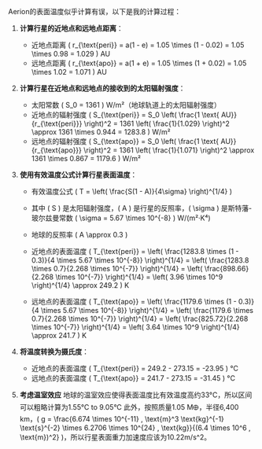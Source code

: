 Aerion的表面温度似乎计算有误，以下是我的计算过程：
1. **计算行星的近地点和远地点距离**：
   - 近地点距离 \( r_{\text{peri}} = a(1 - e) = 1.05 \times (1 - 0.02) = 1.05 \times 0.98 = 1.029 \) AU
   - 远地点距离 \( r_{\text{apo}} = a(1 + e) = 1.05 \times (1 + 0.02) = 1.05 \times 1.02 = 1.071 \) AU

2. **计算行星在近地点和远地点的接收到的太阳辐射强度**：
   - 太阳常数 \( S_0 = 1361 \) W/m²（地球轨道上的太阳辐射强度）
   - 近地点的辐射强度 \( S_{\text{peri}} = S_0 \left( \frac{1 \text{ AU}}{r_{\text{peri}}} \right)^2 = 1361 \left( \frac{1}{1.029} \right)^2 \approx 1361 \times 0.944 = 1283.8 \) W/m²
   - 远地点的辐射强度 \( S_{\text{apo}} = S_0 \left( \frac{1 \text{ AU}}{r_{\text{apo}}} \right)^2 = 1361 \left( \frac{1}{1.071} \right)^2 \approx 1361 \times 0.867 = 1179.6 \) W/m²

3. **使用有效温度公式计算行星表面温度**：
   - 有效温度公式 \( T = \left( \frac{S(1 - A)}{4\sigma} \right)^{1/4} \)
   - 其中 \( S \) 是太阳辐射强度，\( A \) 是行星的反照率，\( \sigma \) 是斯特藩-玻尔兹曼常数 \( \sigma = 5.67 \times 10^{-8} \) W/(m²·K⁴)
   - 地球的反照率 \( A \approx 0.3 \)

   - 近地点的表面温度 \( T_{\text{peri}} = \left( \frac{1283.8 \times (1 - 0.3)}{4 \times 5.67 \times 10^{-8}} \right)^{1/4} = \left( \frac{1283.8 \times 0.7}{2.268 \times 10^{-7}} \right)^{1/4} = \left( \frac{898.66}{2.268 \times 10^{-7}} \right)^{1/4} = \left( 3.96 \times 10^9 \right)^{1/4} \approx 249.2 \) K
   - 远地点的表面温度 \( T_{\text{apo}} = \left( \frac{1179.6 \times (1 - 0.3)}{4 \times 5.67 \times 10^{-8}} \right)^{1/4} = \left( \frac{1179.6 \times 0.7}{2.268 \times 10^{-7}} \right)^{1/4} = \left( \frac{825.72}{2.268 \times 10^{-7}} \right)^{1/4} = \left( 3.64 \times 10^9 \right)^{1/4} \approx 241.7 \) K

4. **将温度转换为摄氏度**：
   - 近地点的表面温度 \( T_{\text{peri}} = 249.2 - 273.15 = -23.95 \) °C
   - 远地点的表面温度 \( T_{\text{apo}} = 241.7 - 273.15 = -31.45 \) °C
5. **考虑温室效应**
地球的温室效应使得表面温度比有效温度高约33°C，所以区间可以粗略计算为1.55°C to 9.05°C
此外，按照质量1.05 M🜨，半径6,400 km，\(  g = \frac{6.674 \times 10^{-11} \, \text{m}^3 \text{kg}^{-1} \text{s}^{-2} \times 6.2706 \times 10^{24} \, \text{kg}}{(6.4 \times 10^6 \, \text{m})^2} \)，所以行星表面重力加速度应该为10.22m/s^2。